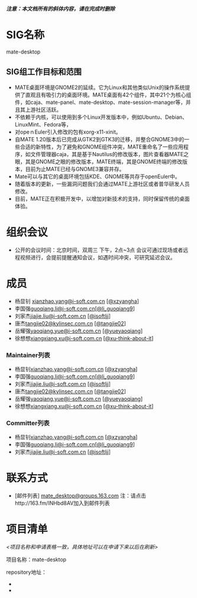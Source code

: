 ***注意：本文档所有的斜体内容，请在完成时删除***

# SIG名称
mate-desktop


## SIG组工作目标和范围

- MATE桌面环境是GNOME2的延续。它为Linux和其他类似Unix的操作系统提供了直观且有吸引力的桌面环境。MATE桌面有42个组件，其中21个为核心组件，如caja、mate-panel、mate-desktop、mate-session-manager等，并且其上游社区活跃。
- 不依赖于内核，可以使用到多个Linux开发版本中，例如Ubuntu、Debian、LinuxMint、Fedora等，
- 对opeｎEuler引入修改的包有xorg-x11-xinit。
- 自MATE 1.20版本后已完成从GTK2到GTK3的迁移，并整合GNOME3中的一些合适的新特性，为了避免和GNOME组件冲突，MATE重命名了一些应用程序，如文件管理器caja，其是基于Nautilus的修改版本，图片查看器MATE之眼，其是GNOME之眼的修改版本，MATE终端，其是GNOME终端的修改版本，目前为止MATE已经与GNOME3兼容并存。
- Mate可以与其它的桌面环境包括KDE、GNOME等共存于openEuler中。
- 随着版本的更新，一些漏洞问题我们会通过MATE上游社区或者普华研发人员修改。
- 目前，MATE正在积极开发中，以增加对新技术的支持，同时保留传统的桌面体验。



# 组织会议

- 公开的会议时间：北京时间，双周三 下午，2点~3点
  会议可通过现场或者远程视频进行，会提前提醒通知会议，如遇时间冲突，可研究延迟会议。



# 成员
- 杨显钊 <xianzhao.yang@i-soft.com.cn> [[@xzyangha](https://gitee.com/xzyangha)]
- 李国强<guoqiang.li@i-soft.com.cn>[[@li_guoqiang9](https://gitee.com/li_guoqiang9)]
- 刘家杰<jiajie.liu@i-soft.com.cn> [[@isoftljj](https://gitee.com/isoftljj)] 
- 唐杰<tangjie02@kylinsec.com.cn> [[@tangjie02](https://gitee.com/tangjie02)]
- 岳耀强<yaoqiang.yue@i-soft.com.cn> [[@yueyaoqiang](https://gitee.com/yueyaoqiang)] 
- 徐想想<xiangxiang.xu@i-soft.com.cn> [[@xu-think-about-it](https://gitee.com/xu-think-about-it)]

### Maintainer列表

- 杨显钊<xianzhao.yang@i-soft.com.cn> [[@xzyangha](https://gitee.com/xzyangha)]
- 李国强<guoqiang.li@i-soft.com.cn>[[@li_guoqiang9](https://gitee.com/li_guoqiang9)]
- 刘家杰<jiajie.liu@i-soft.com.cn> [[@isoftljj](https://gitee.com/isoftljj)]
- 唐杰<tangjie02@kylinsec.com.cn> [[@tangjie02](https://gitee.com/tangjie02)]
- 岳耀强<yaoqiang.yue@i-soft.com.cn> [[@yueyaoqiang](https://gitee.com/yueyaoqiang)]  
- 徐想想<xiangxiang.xu@i-soft.com.cn> [[@xu-think-about-it](https://gitee.com/xu-think-about-it)]


### Committer列表
- 杨显钊<xianzhao.yang@i-soft.com.cn> [[@xzyangha](https://gitee.com/xzyangha)]
- 李国强<guoqiang.li@i-soft.com.cn>[[@li_guoqiang9](https://gitee.com/li_guoqiang9)]
- 刘家杰<jiajie.liu@i-soft.com.cn> [[@isoftljj](https://gitee.com/isoftljj)]


# 联系方式

- [邮件列表]
  mate_desktop@groups.163.com
  注：请点击http://163.fm/INHbd8AV加入到邮件列表




# 项目清单

*<项目名称和申请表格一致，具体地址可以在申请下来以后在刷新>*

项目名称：mate-desktop

repository地址：

- 
- 
